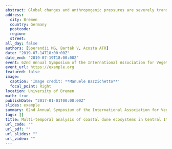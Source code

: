 ```yaml
---
abstract: Global changes and anthropogenic pressures are severely transforming both composition and diversity of ecosystems worldwide. Quantifying such alteration and identifying main trends are therefore crucial tasks in the protection and management of natural systems. In this context, resurveying studies proved to be effective tools to track temporal changes in a variety of ecosystems.Being dynamic ecotones located at the boundary between land and sea, coastal dunes are unique habitats characterized by constraining environmental conditions and high habitat heterogeneity. However, in spite of a prominent ecological value and a wide range of socio-economic services provided, coastal dunes appear among the most threatened ecosystems on earth. For this reason, monitoring their status through time should be considered as top priority for promoting their conservation. We hereby present results from a resurveying study performed on coastal dune ecosystems of Central Italy. A set of 334 georeferenced random plots, originally sampled between 2002 and 2007 and belonging to the first portion of the coastal vegetation zonation (from upper beach communities to coastal stable dune grasslands), was resurveyed during two sampling seasons (2017-2018). To investigate community changes in composition and abundance, Species Exchange Ratio (SER) metrics based on both presence/absence and abundance data were computed for each pair of old vs new plots. Each of these metrics was tested for significant differences among vegetation communities using non-parametric tests. Furthermore, changes in occurrence frequency and cover were analyzed for a set of diagnostic species in each reference community by using McNemar’s tests for paired data and Wilcoxon signed-rank tests. Results suggest how, during the investigated time-span, coastal dune communities of Central Italy experienced considerable changes affecting both species composition and dominance structure. Although all investigated communities were somehow affected, upper beach communities, embryonic and shifting dunes experienced the most important transformations, as also confirmed by the analysis of diagnostic species. Specifically, the loss in both occurrence frequency and cover of Ammophila arenaria subsp. australis appears to be particularly alarming, given the key functional role played by this perennial rhizomatous grass in the dune-building process. Overall, our results suggest that the last 10-15 years brought considerable deterioration in the conditions of coastal dunes, probably induced by the combined action of multiple natural and anthropogenic drivers, and urgently call for specific conservation efforts.
address:
  city: Bremen
  country: Germany
  postcode:
  region:
  street:
all_day: false
authors: [Sperandii MG, Barták V, Acosta ATR]
date: "2019-07-14T18:00:00Z"
date_end: "2019-07-19T18:00:00Z"
event: 62nd Annual Symposium of the International Association for Vegetation Science “Vegetation Science and Biodiversity research".
event_url: https://example.org
featured: false
image:
  caption: 'Image credit: **Manuele Bazzichetto**'
  focal_point: Right
location: University of Bremen
math: true
publishDate: "2017-01-01T00:00:00Z"
slides: example
summary: 62nd Annual Symposium of the International Association for Vegetation Science “Vegetation Science and Biodiversity research". 14-19 July 2019, Bremen, Germany.
tags: []
title: Multi-temporal analysis of coastal dune ecosystems in Central Italy - experiences from a resurveying study
url_code: ""
url_pdf: ""
url_slides: ""
url_video: ""
---
```

